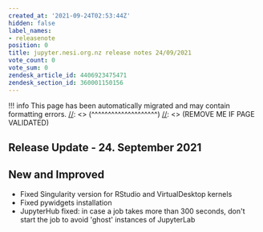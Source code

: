 ```yaml
---
created_at: '2021-09-24T02:53:44Z'
hidden: false
label_names:
- releasenote
position: 0
title: jupyter.nesi.org.nz release notes 24/09/2021
vote_count: 0
vote_sum: 0
zendesk_article_id: 4406923475471
zendesk_section_id: 360001150156
---
```



[//]: <> (REMOVE ME IF PAGE VALIDATED)
[//]: <> (vvvvvvvvvvvvvvvvvvvv)
!!! info
    This page has been automatically migrated and may contain formatting errors.
[//]: <> (^^^^^^^^^^^^^^^^^^^^)
[//]: <> (REMOVE ME IF PAGE VALIDATED)
<h2 id="ReleaseNotes-ReleaseUpdate-11.July2019">Release Update - 24. September 2021</h2>
<h2 id="ReleaseNotes-NewandImproved">New and Improved</h2>
<ul>
<li>Fixed Singularity version for RStudio and VirtualDesktop kernels</li>
<li>Fixed pywidgets installation</li>
<li data-stringify-indent="0" data-stringify-border="0">JupyterHub fixed: in case a job takes more than 300 seconds, don't start the job to avoid 'ghost' instances of JupyterLab</li>
</ul>